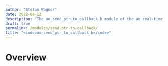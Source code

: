 ```yaml
---
author: "Stefan Wagner"
date: 2022-08-12
description: "The ao_send_ptr_to_callback.h module of the ao real-time operating system."
draft: true
permalink: /modules/send-ptr-to-callback/
title: "<code>ao_send_ptr_to_callback.h</code>"
---
```


# Overview
